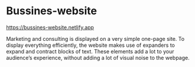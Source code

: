 # Bussines-website
https://bussines-website.netlify.app

Marketing and consulting is displayed on a very simple one-page site. To display everything efficiently, the website makes use of expanders to expand and contract blocks of text.
These elements add a lot to your audience’s experience, without adding a lot of visual noise to the webpage.
